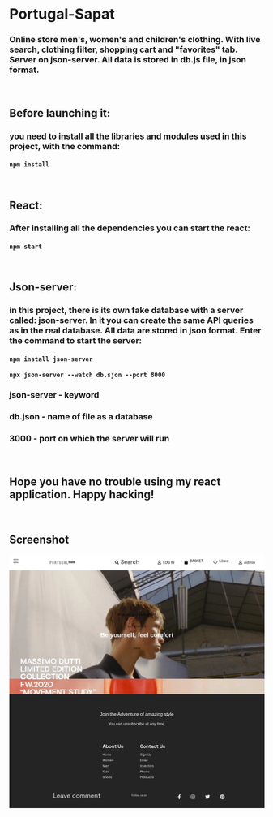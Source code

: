 # Portugal-Sapat

### Online store men's, women's and children's clothing. With live search, clothing filter, shopping cart and "favorites" tab. Server on json-server. All data is stored in db.js file, in json format.

<br>

## Before launching it:
### you need to install all the libraries and modules used in this project, with the command:
**`npm install`**

<br>

## React:
### After installing all the dependencies you can start the react:
**`npm start`**

<br>

## Json-server:
### in this project, there is its own fake database with a server called: json-server. In it you can create the same API queries as in the real database. All data are stored in json format. Enter the command to start the server:
**`npm install json-server`**

**`npx json-server --watch db.sjon --port 8000`**
### json-server - keyword 
### db.json - name of file as a database
### 3000 - port on which the server will run

<br>

## Hope you have no trouble using my react application. Happy hacking!
<br>

## Screenshot
![Project's screenshot](https://github.com/BekturMaasaliev/Portugal-Sapat/raw/master/screenshots/screenshot1.png)

